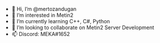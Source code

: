 - 👋 Hi, I’m @mertozandugan
- 👀 I’m interested in Metin2
- 🌱 I’m currently learning C++, C#, Python
- 💞️ I’m looking to collaborate on Metin2 Server Development
- 📫 Discord: MEKA#1652
